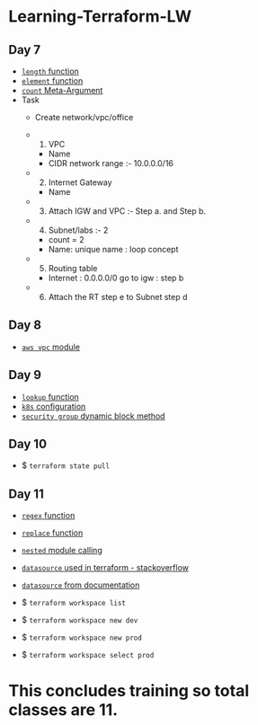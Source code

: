 # Learning-Terraform-LW

## Day 7

* [`length` function](https://www.terraform.io/docs/language/functions/length.html)
* [`element` function](https://www.terraform.io/docs/language/functions/element.html)
* [`count` Meta-Argument](https://www.terraform.io/docs/language/meta-arguments/count.html)
* Task
  * Create network/vpc/office
  * 1. VPC
    * Name
    * CIDR network range :- 10.0.0.0/16
  
  * 2. Internet Gateway
    * Name
  
  * 3. Attach IGW and VPC :- Step  a. and Step b.

  * 4. Subnet/labs :- 2
    * count = 2
    * Name: unique name : loop concept
  
  * 5. Routing table
    * Internet : 0.0.0.0/0 go to igw : step b

  * 6. Attach the RT step e to Subnet step d

## Day 8

* [`aws vpc` module](https://registry.terraform.io/modules/terraform-aws-modules/vpc/aws/latest)

## Day 9

* [`lookup` function](https://www.terraform.io/docs/language/functions/lookup.html)
* [`k8s` configuration](https://registry.terraform.io/providers/hashicorp/kubernetes/latest/docs)
* [`security group` dynamic block method](https://registry.terraform.io/providers/hashicorp/aws/latest/docs/resources/security_group)

## Day 10

* $ `terraform state pull`

## Day 11

* [`regex` function](https://www.terraform.io/docs/language/functions/regex.html)
* [`replace` function](https://www.terraform.io/docs/language/functions/replace.html)
* [`nested` module calling](https://stackoverflow.com/questions/54324265/terraform-nested-module-calling-and-outputs)
* [`datasource` used in terraform - stackoverflow](https://stackoverflow.com/questions/47721602/how-are-data-sources-used-in-terraform)
* [`datasource` from documentation](https://www.terraform.io/docs/language/data-sources/index.html)

* $ `terraform workspace list`
* $ `terraform workspace new dev`
* $ `terraform workspace new prod`
* $ `terraform workspace select prod`

# This concludes training so total classes are 11.

